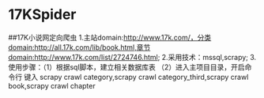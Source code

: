 # 17KSpider
##17K小说网定向爬虫
1.主站domain:http://www.17k.com/，分类domain:http://all.17k.com/lib/book.html,章节domain:http://www.17k.com/list/2724746.html;
2.采用技术：mssql,scrapy;
3.使用步骤：（1）根据sql脚本，建立相关数据库表
                      （2）进入主项目目录，开启命令行 键入 scrapy crawl category,scrapy crawl category_third,scrapy crawl book,scrapy crawl chapter